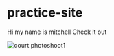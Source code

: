 # practice-site
Hi my name is mitchell
Check it out
<p/>
<img src="https://github.com/shielmd4396/practice-site/2018_Holland_Courtney_CityCreeka-3596.jpg" alt="court photoshoot1">
<p/>

